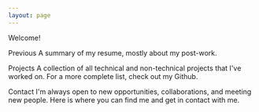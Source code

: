 ```yaml
---
layout: page
---
```


Welcome!

Previous 
A summary of my resume, mostly about my post-work.

Projects
A collection of all technical and non-technical projects that I've worked on. For a more complete list, check out my Github.

Contact 
I'm always open to new opportunities, collaborations, and meeting new people. Here is where you can find me and get in contact with me.

